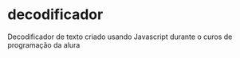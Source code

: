 # decodificador
 Decodificador de texto criado usando Javascript durante o curos de programação da alura

